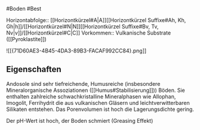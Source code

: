 #Boden #Best 

Horizontabfolge:: [[Horizontkürzel#A|A]][[Horizontkürzel Suffixe#Ah, Kh, Gh|h]]/[[Horizontkürzel#N|N]][[Horizontkürzel Suffixe#Bv, Tv, Nv|v]]/[[Horizontkürzel#C|C]]
Vorkommen:: Vulkanische Substrate ([[Pyroklastite]])

![[{71D60AE3-4B45-4DA3-89B3-FACAF992CC84}.png]]

## Eigenschaften

Andosole sind sehr tiefreichende, Humusreiche (insbesondere Mineralorganische Assoziationen ([[Humus#Stabilisierung]])) Böden. Sie enthalten zahlreiche  schwachkristalline Mineralphasen wie Allophan, Imogolit, Ferrihydrit die aus vulkanischen Gläsern und leichtverwitterbaren Silikaten entstehen. Das Porenvolumen ist hoch die Lagerungsdichte gering.

Der pH-Wert ist hoch, der Boden schmiert (Greasing Effekt)